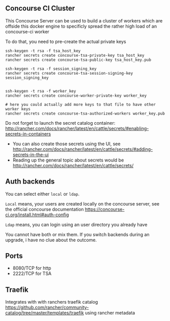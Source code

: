 ## Concourse CI Cluster

This Concourse Server can be used to build a cluster of workers which are offside this docker engine 
to specificly spread the rather high load of an concourse-ci worker

To do that, you need to pre-create the actual private keys

```
ssh-keygen -t rsa -f tsa_host_key
rancher secrets create concourse-tsa-private-key tsa_host_key
rancher secrets create concourse-tsa-public-key tsa_host_key.pub

ssh-keygen -t rsa -f session_signing_key
rancher secrets create concourse-tsa-session-signing-key session_signing_key


ssh-keygen -t rsa -f worker_key
rancher secrets create concourse-worker-private-key worker_key

# here you could actually add more keys to that file to have other worker keys
rancher secrets create concourse-tsa-authorized-workers worker_key.pub
```

Do not forget to launch the secret catalog container: http://rancher.com/docs/rancher/latest/en/cattle/secrets/#enabling-secrets-in-containers


- You can also create those secrets using the UI, see http://rancher.com/docs/rancher/latest/en/cattle/secrets/#adding-secrets-in-the-ui
- Reading up the general topic about secrets would be http://rancher.com/docs/rancher/latest/en/cattle/secrets/

## Auth backends

You can select either `local` or `ldap`.
 
`Local` means, your users are created locally on the concourse server, see the official concourse documentation https://concourse-ci.org/install.html#auth-config

`Ldap` means, you can login using an user directory you already have

You cannot have both or mix them. If you switch backends during an upgrade, i have no clue about the outcome.

## Ports

- 8080/TCP for http
- 2222/TCP for TSA

## Traefik 

Integrates with with ranchers traefik catalog https://github.com/rancher/community-catalog/tree/master/templates/traefik
using rancher metadata